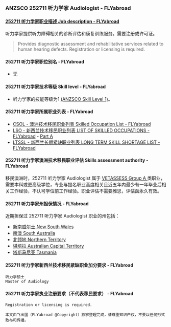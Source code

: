 ### ANZSCO 252711 听力学家 Audiologist - FLYabroad ###

####  [252711 听力学家职业描述 Job description - FLYabroad](http://www.flyabroadvisa.com/anzsco/2527.html#252711)

听力学家提供听力障碍相关的诊断评估和康复训练服务。需要注册或许可证。 

> Provides diagnostic assessment and rehabilitative services related to human hearing defects. Registration or licensing is required.

#### 252711 听力学家职位别名 - FLYabroad
 
- 无

#### 252711 听力学家技术等级 Skill level - FLYabroad

- 听力学家的技能等级为1 [(ANZSCO Skill Level 1)](http://www.flyabroadvisa.com/anzsco/)。

#### 252711 听力学家所属职业列表 - FLYabroad

- [CSOL - 澳洲技术移民职业列表 Skilled Occupation List - FLYabroad](http://www.flyabroadvisa.com/sol/)
- [LSO - 新西兰技术移民职业列表 LIST OF SKILLED OCCUPATIONS - FLYabroad](http://nz.flyabroadvisa.com/lso/) - [Part A](parta)
- [LTSSL - 新西兰长期紧缺职业列表 LONG TERM SKILL SHORTAGE LIST - FLYabroad](http://nz.flyabroadvisa.com/work-residence/ltssl.html)

#### 252711 听力学家澳洲技术移民职业评估 Skills assessment authority - FLYabroad

移民澳洲时，252711 听力学家 Audiologist 属于 [VETASSESS Group A ](http://www.flyabroadvisa.com/ass/vetassess.html)类职业，需要本科或更高级学位，专业与提名职业高度相关且近五年内最少有一年毕业后相关工作经验，不认可学位前工作经验。职业评估不需要雅思，评估函永久有效。

#### 252711 听力学家州担保情况 - FLYabroad

近期担保过 252711 听力学家 Audiologist 职业的州包括：

- [新南威尔士 New South Wales](http://www.flyabroadvisa.com/zdb/nsw.html)
- [南澳 South Australia](http://www.flyabroadvisa.com/zdb/sa.html)
- [北领地 Northern Territory](http://www.flyabroadvisa.com/zdb/nt.html)
- [堪培拉 Australian Capital Territory](http://www.flyabroadvisa.com/zdb/act.html)
- [塔斯马尼亚 Tasmania](http://www.flyabroadvisa.com/zdb/tas.html)

#### 252711 听力学家新西兰技术移民紧缺职业加分要求 - FLYabroad

    听力学硕士
    Master of Audiology

#### 252711 听力学家执业注册要求（不代表移民要求） - FLYabroad

    Registration or licensing is required.

`本文由飞出国（FLYabroad @Copyright）独家整理完成，请尊重知识产权，不要以任何形式散布和传播。`